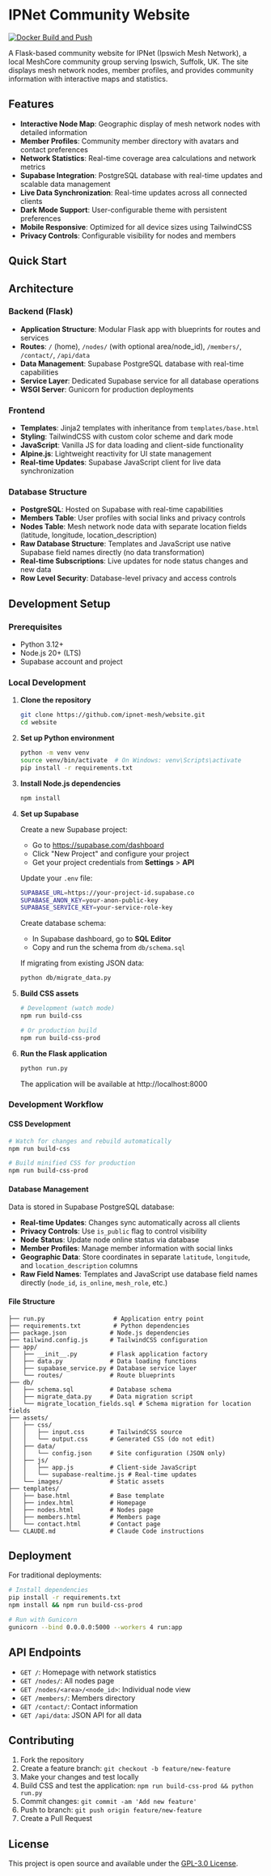 # IPNet Community Website

[![Docker Build and Push](https://github.com/ipnet-mesh/website/actions/workflows/docker-build.yml/badge.svg)](https://github.com/ipnet-mesh/website/actions/workflows/docker-build.yml)

A Flask-based community website for IPNet (Ipswich Mesh Network), a local MeshCore community group serving Ipswich, Suffolk, UK. The site displays mesh network nodes, member profiles, and provides community information with interactive maps and statistics.

## Features

- **Interactive Node Map**: Geographic display of mesh network nodes with detailed information
- **Member Profiles**: Community member directory with avatars and contact preferences
- **Network Statistics**: Real-time coverage area calculations and network metrics
- **Supabase Integration**: PostgreSQL database with real-time updates and scalable data management
- **Live Data Synchronization**: Real-time updates across all connected clients
- **Dark Mode Support**: User-configurable theme with persistent preferences
- **Mobile Responsive**: Optimized for all device sizes using TailwindCSS
- **Privacy Controls**: Configurable visibility for nodes and members


## Quick Start

## Architecture

### Backend (Flask)
- **Application Structure**: Modular Flask app with blueprints for routes and services
- **Routes**: `/` (home), `/nodes/` (with optional area/node_id), `/members/`, `/contact/`, `/api/data`
- **Data Management**: Supabase PostgreSQL database with real-time capabilities
- **Service Layer**: Dedicated Supabase service for all database operations
- **WSGI Server**: Gunicorn for production deployments

### Frontend
- **Templates**: Jinja2 templates with inheritance from `templates/base.html`
- **Styling**: TailwindCSS with custom color scheme and dark mode
- **JavaScript**: Vanilla JS for data loading and client-side functionality
- **Alpine.js**: Lightweight reactivity for UI state management
- **Real-time Updates**: Supabase JavaScript client for live data synchronization

### Database Structure
- **PostgreSQL**: Hosted on Supabase with real-time capabilities
- **Members Table**: User profiles with social links and privacy controls
- **Nodes Table**: Mesh network node data with separate location fields (latitude, longitude, location_description)
- **Raw Database Structure**: Templates and JavaScript use native Supabase field names directly (no data transformation)
- **Real-time Subscriptions**: Live updates for node status changes and new data
- **Row Level Security**: Database-level privacy and access controls

## Development Setup

### Prerequisites

- Python 3.12+
- Node.js 20+ (LTS)
- Supabase account and project

### Local Development

1. **Clone the repository**
   ```bash
   git clone https://github.com/ipnet-mesh/website.git
   cd website
   ```

2. **Set up Python environment**
   ```bash
   python -m venv venv
   source venv/bin/activate  # On Windows: venv\Scripts\activate
   pip install -r requirements.txt
   ```

3. **Install Node.js dependencies**
   ```bash
   npm install
   ```

4. **Set up Supabase**

   Create a new Supabase project:
   - Go to https://supabase.com/dashboard
   - Click "New Project" and configure your project
   - Get your project credentials from **Settings** > **API**

   Update your `.env` file:
   ```bash
   SUPABASE_URL=https://your-project-id.supabase.co
   SUPABASE_ANON_KEY=your-anon-public-key
   SUPABASE_SERVICE_KEY=your-service-role-key
   ```

   Create database schema:
   - In Supabase dashboard, go to **SQL Editor**
   - Copy and run the schema from `db/schema.sql`

   If migrating from existing JSON data:
   ```bash
   python db/migrate_data.py
   ```

5. **Build CSS assets**
   ```bash
   # Development (watch mode)
   npm run build-css

   # Or production build
   npm run build-css-prod
   ```

6. **Run the Flask application**
   ```bash
   python run.py
   ```

   The application will be available at http://localhost:8000

### Development Workflow

#### CSS Development
```bash
# Watch for changes and rebuild automatically
npm run build-css

# Build minified CSS for production
npm run build-css-prod
```

#### Database Management

Data is stored in Supabase PostgreSQL database:
- **Real-time Updates**: Changes sync automatically across all clients
- **Privacy Controls**: Use `is_public` flag to control visibility
- **Node Status**: Update node online status via database
- **Member Profiles**: Manage member information with social links
- **Geographic Data**: Store coordinates in separate `latitude`, `longitude`, and `location_description` columns
- **Raw Field Names**: Templates and JavaScript use database field names directly (`node_id`, `is_online`, `mesh_role`, etc.)

#### File Structure
```
├── run.py                   # Application entry point
├── requirements.txt         # Python dependencies
├── package.json            # Node.js dependencies
├── tailwind.config.js      # TailwindCSS configuration
├── app/
│   ├── __init__.py         # Flask application factory
│   ├── data.py             # Data loading functions
│   ├── supabase_service.py # Database service layer
│   └── routes/             # Route blueprints
├── db/
│   ├── schema.sql          # Database schema
│   ├── migrate_data.py     # Data migration script
│   └── migrate_location_fields.sql # Schema migration for location fields
├── assets/
│   ├── css/
│   │   ├── input.css       # TailwindCSS source
│   │   └── output.css      # Generated CSS (do not edit)
│   ├── data/
│   │   └── config.json     # Site configuration (JSON only)
│   ├── js/
│   │   ├── app.js          # Client-side JavaScript
│   │   └── supabase-realtime.js # Real-time updates
│   └── images/             # Static assets
├── templates/
│   ├── base.html           # Base template
│   ├── index.html          # Homepage
│   ├── nodes.html          # Nodes page
│   ├── members.html        # Members page
│   └── contact.html        # Contact page
└── CLAUDE.md               # Claude Code instructions
```

## Deployment

For traditional deployments:

```bash
# Install dependencies
pip install -r requirements.txt
npm install && npm run build-css-prod

# Run with Gunicorn
gunicorn --bind 0.0.0.0:5000 --workers 4 run:app
```

## API Endpoints

- `GET /`: Homepage with network statistics
- `GET /nodes/`: All nodes page
- `GET /nodes/<area>/<node_id>`: Individual node view
- `GET /members/`: Members directory
- `GET /contact/`: Contact information
- `GET /api/data`: JSON API for all data

## Contributing

1. Fork the repository
2. Create a feature branch: `git checkout -b feature/new-feature`
3. Make your changes and test locally
4. Build CSS and test the application: `npm run build-css-prod && python run.py`
5. Commit changes: `git commit -am 'Add new feature'`
6. Push to branch: `git push origin feature/new-feature`
7. Create a Pull Request

## License

This project is open source and available under the [GPL-3.0 License](LICENSE).
